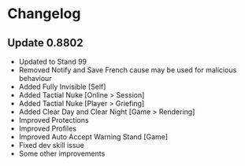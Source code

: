 # Changelog

## Update 0.8802

- Updated to Stand 99
- Removed Notify and Save French cause may be used for malicious behaviour
- Added Fully Invisible [Self]
- Added Tactial Nuke [Online > Session]
- Added Tactial Nuke [Player > Griefing]
- Added Clear Day and Clear Night [Game > Rendering]
- Improved Protections
- Improved Profiles
- Improved Auto Accept Warning Stand [Game]
- Fixed dev skill issue
- Some other improvements
